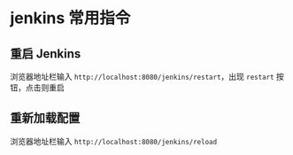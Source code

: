 # jenkins 常用指令

## 重启 Jenkins

浏览器地址栏输入 `http://localhost:8080/jenkins/restart`，出现 `restart` 按钮，点击则重启

## 重新加载配置

浏览器地址栏输入 `http://localhost:8080/jenkins/reload`